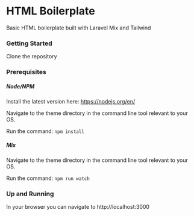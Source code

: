 # HTML Boilerplate

Basic HTML boilerplate built with Laravel Mix and Tailwind

### Getting Started

Clone the repository

### Prerequisites

##### Node/NPM

Install the latest version here: https://nodejs.org/en/

Navigate to the theme directory in the command line tool relevant to your OS.

Run the command: ```npm install```

##### Mix

Navigate to the theme directory in the command line tool relevant to your OS.

Run the command: ```npm run watch```

### Up and Running

In your browser you can navigate to http://localhost:3000
